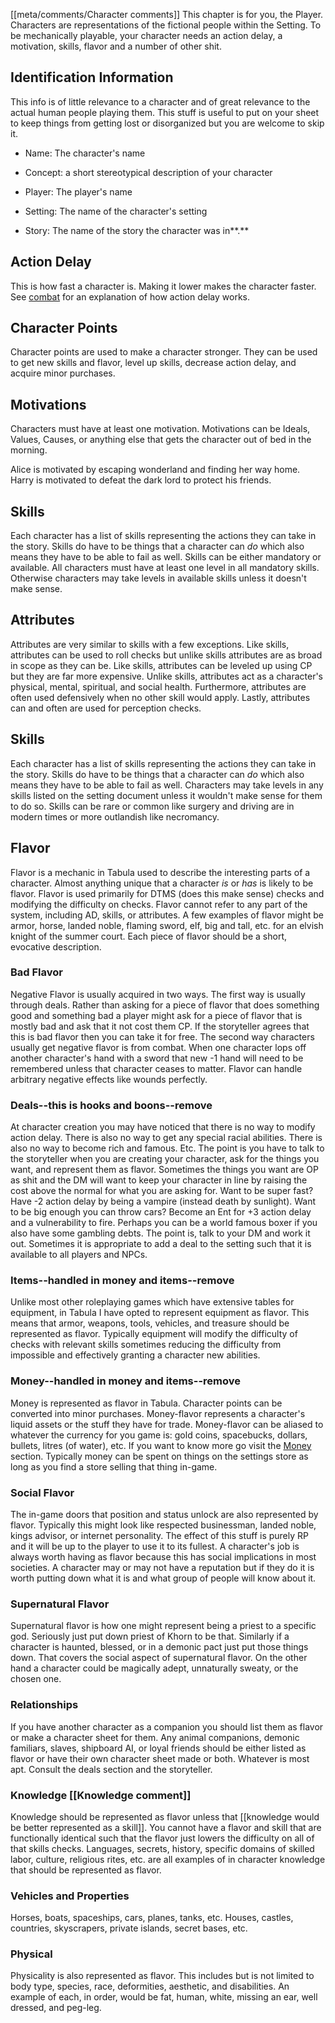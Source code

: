 [[meta/comments/Character comments]]
This chapter is for you, the Player. Characters are representations of the fictional people within the Setting. To be mechanically playable, your character needs an action delay, a motivation, skills, flavor and a number of other shit.

## **Identification Information**

This info is of little relevance to a character and of great relevance to the actual human people playing them. This stuff is useful to put on your sheet to keep things from getting lost or disorganized but you are welcome to skip it.

- Name: The character's name
    
- Concept: a short stereotypical description of your character
    
- Player: The player's name
    
- Setting: The name of the character's setting
    
- Story: The name of the story the character was in**.**
    

## **Action Delay**

This is how fast a character is. Making it lower makes the character faster. See [combat](https://github.com/harleydutton/Tabula-Rasa/blob/develop/tabula-rasa.md#combat) for an explanation of how action delay works.

## **Character Points**

Character points are used to make a character stronger. They can be used to get new skills and flavor, level up skills, decrease action delay, and acquire minor purchases.

## **Motivations**

Characters must have at least one motivation. Motivations can be Ideals, Values, Causes, or anything else that gets the character out of bed in the morning.

Alice is motivated by escaping wonderland and finding her way home. Harry is motivated to defeat the dark lord to protect his friends.

## **Skills**

Each character has a list of skills representing the actions they can take in the story. Skills do have to be things that a character can _do_ which also means they have to be able to fail as well. Skills can be either mandatory or available. All characters must have at least one level in all mandatory skills. Otherwise characters may take levels in available skills unless it doesn't make sense.

## **Attributes**

Attributes are very similar to skills with a few exceptions. Like skills, attributes can be used to roll checks but unlike skills attributes are as broad in scope as they can be. Like skills, attributes can be leveled up using CP but they are far more expensive. Unlike skills, attributes act as a character's physical, mental, spiritual, and social health. Furthermore, attributes are often used defensively when no other skill would apply. Lastly, attributes can and often are used for perception checks.

  
  

## **Skills**

Each character has a list of skills representing the actions they can take in the story. Skills do have to be things that a character can _do_ which also means they have to be able to fail as well. Characters may take levels in any skills listed on the setting document unless it wouldn't make sense for them to do so. Skills can be rare or common like surgery and driving are in modern times or more outlandish like necromancy.

  
  

## **Flavor**

Flavor is a mechanic in Tabula used to describe the interesting parts of a character. Almost anything unique that a character _is_ or _has_ is likely to be flavor. Flavor is used primarily for DTMS (does this make sense) checks and modifying the difficulty on checks. Flavor cannot refer to any part of the system, including AD, skills, or attributes. A few examples of flavor might be armor, horse, landed noble, flaming sword, elf, big and tall, etc. for an elvish knight of the summer court. Each piece of flavor should be a short, evocative description.

### **Bad Flavor**

Negative Flavor is usually acquired in two ways. The first way is usually through deals. Rather than asking for a piece of flavor that does something good and something bad a player might ask for a piece of flavor that is mostly bad and ask that it not cost them CP. If the storyteller agrees that this is bad flavor then you can take it for free. The second way characters usually get negative flavor is from combat. When one character lops off another character's hand with a sword that new -1 hand will need to be remembered unless that character ceases to matter. Flavor can handle arbitrary negative effects like wounds perfectly.

### **Deals**--this is hooks and boons--remove

At character creation you may have noticed that there is no way to modify action delay. There is also no way to get any special racial abilities. There is also no way to become rich and famous. Etc. The point is you have to talk to the storyteller when you are creating your character, ask for the things you want, and represent them as flavor. Sometimes the things you want are OP as shit and the DM will want to keep your character in line by raising the cost above the normal for what you are asking for. Want to be super fast? Have -2 action delay by being a vampire (instead death by sunlight). Want to be big enough you can throw cars? Become an Ent for +3 action delay and a vulnerability to fire. Perhaps you can be a world famous boxer if you also have some gambling debts. The point is, talk to your DM and work it out. Sometimes it is appropriate to add a deal to the setting such that it is available to all players and NPCs.

### **Items**--handled in money and items--remove

Unlike most other roleplaying games which have extensive tables for equipment, in Tabula I have opted to represent equipment as flavor. This means that armor, weapons, tools, vehicles, and treasure should be represented as flavor. Typically equipment will modify the difficulty of checks with relevant skills sometimes reducing the difficulty from impossible and effectively granting a character new abilities.

### **Money**--handled in money and items--remove

Money is represented as flavor in Tabula. Character points can be converted into minor purchases. Money-flavor represents a character's liquid assets or the stuff they have for trade. Money-flavor can be aliased to whatever the currency for you game is: gold coins, spacebucks, dollars, bullets, litres (of water), etc. If you want to know more go visit the [Money](https://github.com/harleydutton/Tabula-Rasa/blob/develop/tabula-rasa.md#money-1) section. Typically money can be spent on things on the settings store as long as you find a store selling that thing in-game.

### **Social Flavor**

The in-game doors that position and status unlock are also represented by flavor. Typically this might look like respected businessman, landed noble, kings advisor, or internet personality. The effect of this stuff is purely RP and it will be up to the player to use it to its fullest. A character's job is always worth having as flavor because this has social implications in most societies. A character may or may not have a reputation but if they do it is worth putting down what it is and what group of people will know about it.

### **Supernatural Flavor**

Supernatural flavor is how one might represent being a priest to a specific god. Seriously just put down priest of Khorn to be that. Similarly if a character is haunted, blessed, or in a demonic pact just put those things down. That covers the social aspect of supernatural flavor. On the other hand a character could be magically adept, unnaturally sweaty, or the chosen one.

### **Relationships**

If you have another character as a companion you should list them as flavor or make a character sheet for them. Any animal companions, demonic familiars, slaves, shipboard AI, or loyal friends should be either listed as flavor or have their own character sheet made or both. Whatever is most apt. Consult the deals section and the storyteller.

### **Knowledge** [[Knowledge comment]]

Knowledge should be represented as flavor unless that [[knowledge would be better represented as a skill]]. You cannot have a flavor and skill that are functionally identical such that the flavor just lowers the difficulty on all of that skills checks. Languages, secrets, history, specific domains of skilled labor, culture, religious rites, etc. are all examples of in character knowledge that should be represented as flavor.

### **Vehicles and Properties**

Horses, boats, spaceships, cars, planes, tanks, etc. Houses, castles, countries, skyscrapers, private islands, secret bases, etc.

### **Physical**

Physicality is also represented as flavor. This includes but is not limited to body type, species, race, deformities, aesthetic, and disabilities. An example of each, in order, would be fat, human, white, missing an ear, well dressed, and peg-leg.

#